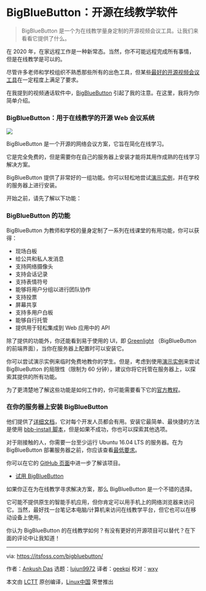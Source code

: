 [#]: collector: (lujun9972)
[#]: translator: (geekpi)
[#]: reviewer: (wxy)
[#]: publisher: ( )
[#]: url: ( )
[#]: subject: (BigBlueButton: Open Source Software for Online Teaching)
[#]: via: (https://itsfoss.com/bigbluebutton/)
[#]: author: (Ankush Das https://itsfoss.com/author/ankush/)

BigBlueButton：开源在线教学软件
======

> BigBlueButton 是一个为在线教学量身定制的开源视频会议工具。让我们来看看它提供了什么。

在 2020 年，在家远程工作是一种新常态。当然，你不可能远程完成所有事情，但是在线教学是可以的。

尽管许多老师和学校组织不熟悉那些所有的出色工具，但某些[最好的开源视频会议工具][1]在一定程度上满足了要求。

在我提到的视频通话软件中，[BigBlueButton][2] 引起了我的注意。在这里，我将为你简单介绍。

### BigBlueButton：用于在线教学的开源 Web 会议系统

![][3]

BigBlueButton 是一个开源的网络会议方案，它旨在简化在线学习。

它是完全免费的，但是需要你在自己的服务器上安装才能将其用作成熟的在线学习解决方案。

BigBlueButton 提供了非常好的一组功能。你可以轻松地尝试[演示实例][4]，并在学校的服务器上进行安装。

开始之前，请先了解以下功能：

### BigBlueButton 的功能

BigBlueButton 为教师和学校的量身定制了一系列在线课堂的有用功能，你可以获得：

  * 现场白板
  * 给公共和私人发消息
  * 支持网络摄像头
  * 支持会话记录
  * 支持表情符号
  * 能够将用户分组以进行团队协作
  * 支持投票
  * 屏幕共享
  * 支持多用户白板
  * 能够自行托管
  * 提供用于轻松集成到 Web 应用中的 API

除了提供的功能外，你还能看到易于使用的 UI，即 [Greenlight][5] （BigBlueButton 的前端界面），当你在服务器上配置时可以安装它。

你可以尝试演示实例来临时免费地教你的学生。但是，考虑到使用[演示实例][4]来尝试 BigBlueButton 的局限性（限制为 60 分钟），建议你将它托管在服务器上，以探索其提供的所有功能。

为了更清楚地了解这些功能是如何工作的，你可能需要看下它的[官方教程](https://www.youtube.com/embed/Q2tG2SS4gXA)。

### 在你的服务器上安装 BigBlueButton

他们提供了[详细文档][6]，它对每个开发人员都会有用。安装它最简单、最快捷的方法是使用 [bbb-install 脚本][7]，但是如果不成功，你也可以探索其他选项。

对于刚接触的人，你需要一台至少运行 Ubuntu 16.04 LTS 的服务器。在为 BigBlueButton 部署服务器之前，你应该查看[最低要求][8]。

你可以在它的 [GitHub 页面][9]中进一步了解该项目。

- [试用 BigBlueButton][2]

如果你正在为在线教学寻求解决方案，那么 BigBlueButton 是一个不错的选择。

它可能不提供原生的智能手机应用，但你肯定可以用手机上的网络浏览器来访问它。当然，最好找一台笔记本电脑/计算机来访问在线教学平台，但它也可以在移动设备上使用。

你认为 BigBlueButton 的在线教学如何？有没有更好的开源项目可以替代？在下面的评论中让我知道！

--------------------------------------------------------------------------------

via: https://itsfoss.com/bigbluebutton/

作者：[Ankush Das][a]
选题：[lujun9972][b]
译者：[geekpi](https://github.com/geekpi)
校对：[wxy](https://github.com/wxy)

本文由 [LCTT](https://github.com/LCTT/TranslateProject) 原创编译，[Linux中国](https://linux.cn/) 荣誉推出

[a]: https://itsfoss.com/author/ankush/
[b]: https://github.com/lujun9972
[1]: https://linux.cn/article-12453-1.html
[2]: https://bigbluebutton.org/
[3]: https://i0.wp.com/itsfoss.com/wp-content/uploads/2020/07/big-blue-button.png?ssl=1
[4]: http://demo.bigbluebutton.org/
[5]: https://bigbluebutton.org/2018/07/09/greenlight-2-0/
[6]: https://docs.bigbluebutton.org/
[7]: https://github.com/bigbluebutton/bbb-install
[8]: https://docs.bigbluebutton.org/2.2/install.html#minimum-server-requirements
[9]: https://github.com/bigbluebutton
